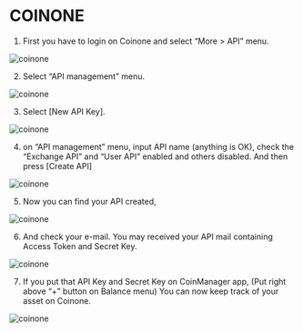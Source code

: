 # COINONE

1.	First you have to login on Coinone and select “More > API” menu.

![coinone](/img/api-document/coinone-login.png)

2. Select “API management” menu.

![coinone](/img/api-document/coinone-management.png)

3. Select [New API Key].

![coinone](/img/api-document/coinone-newkey.png)

4. on “API management” menu, input API name (anything is OK), check the “Exchange API” and “User API” enabled and others disabled. And then press [Create API]

![coinone](/img/api-document/coinone-createapi.png)

5. Now you can find your API created,

![coinone](/img/api-document/coinone-findapi.png)

6. And check your e-mail. You may received your API mail containing Access Token and Secret Key.

![coinone](/img/api-document/coinone-receiveemail.png)

7. If you put that API Key and Secret Key on CoinManager app, (Put right above “+” button on Balance menu) You can now keep track of your asset on Coinone.

![coinone](/img/api-document/coinone-keeptrack.png)
